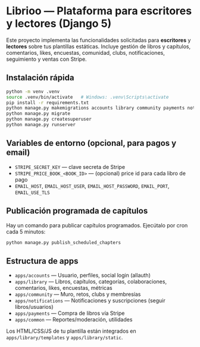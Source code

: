 # Librioo — Plataforma para escritores y lectores (Django 5)

Este proyecto implementa las funcionalidades solicitadas para **escritores** y **lectores** sobre tus plantillas estáticas.
Incluye gestión de libros y capítulos, comentarios, likes, encuestas, comunidad, clubs, notificaciones, seguimiento y ventas con Stripe.

## Instalación rápida

```bash
python -m venv .venv
source .venv/bin/activate   # Windows: .venv\Scripts\activate
pip install -r requirements.txt
python manage.py makemigrations accounts library community payments notifications
python manage.py migrate
python manage.py createsuperuser
python manage.py runserver
```

## Variables de entorno (opcional, para pagos y email)

- `STRIPE_SECRET_KEY` — clave secreta de Stripe
- `STRIPE_PRICE_BOOK_<BOOK_ID>` — (opcional) price id para cada libro de pago
- `EMAIL_HOST`, `EMAIL_HOST_USER`, `EMAIL_HOST_PASSWORD`, `EMAIL_PORT`, `EMAIL_USE_TLS`

## Publicación programada de capítulos
Hay un comando para publicar capítulos programados. Ejecútalo por cron cada 5 minutos:
```bash
python manage.py publish_scheduled_chapters
```

## Estructura de apps
- `apps/accounts` — Usuario, perfiles, social login (allauth)
- `apps/library` — Libros, capítulos, categorías, colaboraciones, comentarios, likes, encuestas, métricas
- `apps/community` — Muro, retos, clubs y membresías
- `apps/notifications` — Notificaciones y suscripciones (seguir libros/usuarios)
- `apps/payments` — Compra de libros vía Stripe
- `apps/common` — Reportes/moderación, utilidades

Los HTML/CSS/JS de tu plantilla están integrados en `apps/library/templates` y `apps/library/static`.
